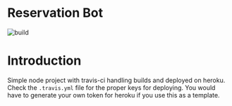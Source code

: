 # Reservation Bot

![build](https://travis-ci.org/fizal619/inclusion-t1-cap-week1-project.svg?branch=master)

# Introduction

Simple node project with travis-ci handling builds and deployed on heroku.
Check the `.travis.yml` file for the proper keys for deploying. You would have to generate your own token for heroku if you use this as a template.
